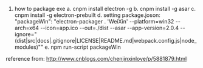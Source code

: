 1. how to package exe
 a. cnpm install electron -g
 b. cnpm install -g asar
 c. cnpm install -g electron-prebuilt
 d. setting package.joson:  "packageWin": "electron-packager . 'WeiXin' --platform=win32 --arch=x64 --icon=app.ico --out=./dist --asar --app-version=2.0.4 --ignore=\"(dist|src|docs|.gitignore|LICENSE|README.md|webpack.config.js|node_modules)\""
 e. npm run-script packageWin

 reference from:
 http://www.cnblogs.com/chenjinxinlove/p/5881879.html

